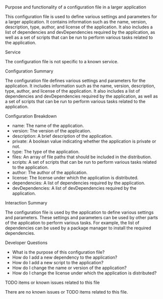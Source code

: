 Purpose and functionality of a configuration file in a larger application

This configuration file is used to define various settings and parameters for a larger application. It contains information such as the name, version, description, type, author, and license of the application. It also includes a list of dependencies and devDependencies required by the application, as well as a set of scripts that can be run to perform various tasks related to the application.

Service

The configuration file is not specific to a known service.

Configuration Summary

The configuration file defines various settings and parameters for the application. It includes information such as the name, version, description, type, author, and license of the application. It also includes a list of dependencies and devDependencies required by the application, as well as a set of scripts that can be run to perform various tasks related to the application.

Configuration Breakdown

- name: The name of the application.
- version: The version of the application.
- description: A brief description of the application.
- private: A boolean value indicating whether the application is private or not.
- type: The type of the application.
- files: An array of file paths that should be included in the distribution.
- scripts: A set of scripts that can be run to perform various tasks related to the application.
- author: The author of the application.
- license: The license under which the application is distributed.
- dependencies: A list of dependencies required by the application.
- devDependencies: A list of devDependencies required by the application.

Interaction Summary

The configuration file is used by the application to define various settings and parameters. These settings and parameters can be used by other parts of the application to perform various tasks. For example, the list of dependencies can be used by a package manager to install the required dependencies.

Developer Questions

- What is the purpose of this configuration file?
- How do I add a new dependency to the application?
- How do I add a new script to the application?
- How do I change the name or version of the application?
- How do I change the license under which the application is distributed?

TODO items or known issues related to this file

There are no known issues or TODO items related to this file.